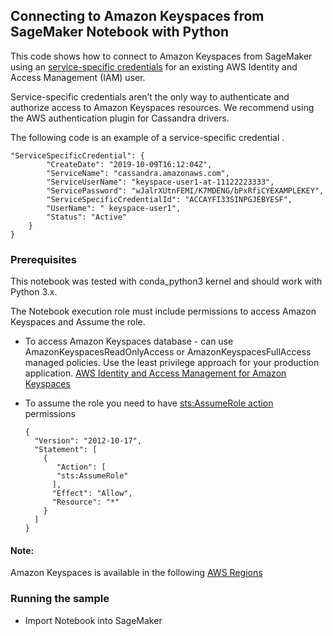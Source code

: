 

## Connecting to Amazon Keyspaces from SageMaker Notebook with Python


This code shows how to connect to Amazon Keyspaces from SageMaker using an [service-specific credentials](https://docs.aws.amazon.com/keyspaces/latest/devguide/programmatic.credentials.html) for an existing AWS Identity and Access Management (IAM) user.

Service-specific credentials aren’t the only way to authenticate and authorize access to Amazon Keyspaces resources. We recommend using the AWS authentication plugin for Cassandra drivers.

The following code is an example of a service-specific credential .

```
"ServiceSpecificCredential": {
        "CreateDate": "2019-10-09T16:12:04Z",
        "ServiceName": "cassandra.amazonaws.com",
        "ServiceUserName": "keyspace-user1-at-11122223333",
        "ServicePassword": "wJalrXUtnFEMI/K7MDENG/bPxRfiCYEXAMPLEKEY",
        "ServiceSpecificCredentialId": "ACCAYFI33SINPGJEBYESF",
        "UserName": " keyspace-user1",
        "Status": "Active"
    }
}
```



### Prerequisites<a name="Prerequisites"></a></a>
This notebook was tested with conda_python3 kernel and should work with Python 3.x.

The Notebook execution role must include permissions to access Amazon Keyspaces and Assume the role.

*  To access Amazon Keyspaces database - can use AmazonKeyspacesReadOnlyAccess or AmazonKeyspacesFullAccess managed policies. Use the least privilege approach for your production application.
[AWS Identity and Access Management for Amazon Keyspaces](https://docs.aws.amazon.com/keyspaces/latest/devguide/security-iam.html)

* To assume the role you need to have [sts:AssumeRole action](https://docs.aws.amazon.com/STS/latest/APIReference/API_AssumeRole.html) permissions
    ```
    {
      "Version": "2012-10-17",  
      "Statement": [  
        {  
           "Action": [  
           "sts:AssumeRole"  
          ],  
          "Effect": "Allow",  
          "Resource": "*"  
        }
      ]
    }
    ```

#### Note:
Amazon Keyspaces is available in the following [AWS Regions](https://docs.aws.amazon.com/keyspaces/latest/devguide/programmatic.endpoints.html)


### Running the sample
*  Import Notebook into SageMaker 	
